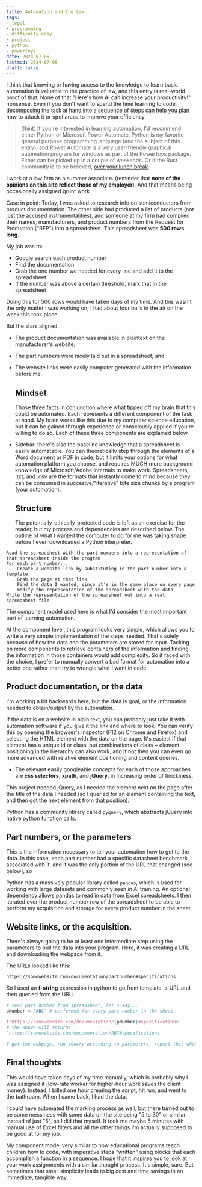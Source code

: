 ```yaml
---
title: Automation and the Law
tags:
- legal
- programming
- difficulty-easy
- project
- python
- powertoys
date: 2024-07-08
lastmod: 2024-07-08
draft: false
---
```


I think that knowing or having access to the knowledge to learn basic automation is valuable to the practice of law, and this entry is real-world proof of that. None of that "Here's how AI can increase your productivity!" nonsense. Even if you don't want to spend the time learning to code, decomposing the task at hand into a sequence of steps can help you plan how to attack it or spot areas to improve your efficiency.

> [!hint]
> If you're interested in learning automation, I'd recommend either Python or Microsoft Power Automate. Python is my favorite general purpose programming language (and the subject of this entry), and Power Automate is a very user-friendly graphical automation program for windows as part of the PowerToys package. Either can be picked up in a couple of weekends. Or if the Rust community is to be believed, [over your lunch break](https://lunch.rs/).

I work at a law firm as a summer associate. (reminder that **none of the opinions on this site reflect those of my employer**). And that means being occasionally assigned grunt work.

Case in point: Today, I was asked to research info on semiconductors from product documentation. The other side had produced a list of products (not just the accused instrumentalities), and someone at my firm had compiled their names, manufacturers, and product numbers from the Request for Production ("RFP") into a spreadsheet. This spreadsheet was **500 rows long**. 

My job was to:

- Google search each product number
- Find the documentation
- Grab the one number we needed for every line and add it to the spreadsheet
- If the number was above a certain threshold, mark that in the spreadsheet

Doing this for 500 rows would have taken days of my time. And this wasn't the only matter I was working on; I had about four balls in the air on the week this took place. 

But the stars aligned.

- The product documentation was available in plaintext on the manufacturer's website;

- The part numbers were nicely laid out in a spreadsheet; and

- The website links were easily computer generated with the information before me.
  
  ## Mindset
  
  Those three facts in conjunction where what tipped off my brain that this could be automated. Each represents a different component of the task at hand. My brain works like this due to my computer science education, but it can be gained through experience or consciously applied if you're willing to do so. Each of these three components are explained below.

- Sidebar: there's also the baseline knowledge that a spreadsheet is easily automatable. You can theoretically step through the elements of a Word document or PDF in code, but it limits your options for what automation platform you choose, and requires MUCH more background knowledge of Microsoft/Adobe internals to make work. Spreadsheets, .txt, and .csv are the formats that instantly come to mind because they can be consumed in succesive/"iterative" bite size chunks by a program (your automation). 
  
  ## Structure
  
  The potentially-ethically-protected code is left as an exercise for the reader, but my process and dependencies are described below. The outline of what I wanted the computer to do for me was taking shape before I even downloaded a Python interpreter.

```
Read the spreadsheet with the part numbers into a representation of that spreadsheet inside the program
For each part number...
    Create a website link by substituting in the part number into a template
    Grab the page at that link
    Find the data I wanted, since it's in the same place on every page
    modify the representation of the spreadsheet with the data
Write the representation of the spreadsheet out into a real spreadsheet file
```

The component model used here is what I'd consider the most important part of learning automation.

At the component level, this program looks very simple, which allows you to write a very simple implementation of the steps needed. That's solely because of how the data and the parameters are stored for input. Tacking on more components to retrieve containers of the information and finding the information in those containers would add complexity. So if faced with the choice, I prefer to manually convert a bad format for automation into a better one rather than try to wrangle what I want in code.

## Product documentation, or the data

I'm working a bit backwards here, but the data is goal, or the information needed to obtain/output by the automation.

If the data is on a website in plain text, you can probably just take it with automation software if you give it the link and where to look. You can verify this by opening the browser's inspector (F12 on Chrome and Firefox) and selecting the HTML element with the data on the page. It's easiest if that element has a unique id or class, but combinations of class + element positioning in the hierarchy can also work, and if not then you can even go more advanced with relative element positioning and content queries. 

- The relevant easily googleable concepts for each of those approaches are **css selectors**, **xpath**, and **jQuery**, in increasing order of finickiness.

This project needed jQuery, as I needed the element next on the page after the title of the data I needed (so I queried for an element containing the text, and then got the next element from that position).

Python has a community library called `pyquery`, which abstracts jQuery into native python function calls.

## Part numbers, or the parameters

This is the information necessary to tell your automation how to get to the data. In this case, each part number had a specific datasheet benchmark associated with it, and it was the only portion of the URL that changed (see below), so 

Python has a massively popular library called `pandas`, which is used for working with large datasets and commonly seen in AI training. An optional dependency allows pandas to read in data from Excel spreadsheets. I then iterated over the product number row of the spreadsheet to be able to perform my acquisition and storage for every product number in the sheet.

## Website links, or the acquisition.

There's always going to be at least one intermediate step using the parameters to pull the data into your program. Here, it was creating a URL and downloading the webpage from it.

The URLs looked like this:

```
https://somewebsite.com/documentation/partnumber#specifications
```

So I used an **f-string** expression in python to go from template -> URL and then queried from the URL:

```python
# read part number from spreadsheet, let's say...
pNumber = 'ABC' # performed for every part number in the sheet

f'https://somewebsite.com/documentation/{pNumber}#specifications' 
# the above will return:
'https://somewebsite.com/documentation/ABC#specifications'

# get the webpage, run jQuery according to parameters, repeat this whole process for every part number
```

## Final thoughts

This would have taken days of my time manually, which is probably why I was assigned it (low-rate worker for higher-hour work saves the client money). Instead, I billed one hour creating the script, hit run, and went to the bathroom. When I came back, I had the data. 

I could have automated the marking process as well, but there turned out to be some messiness with some data on the site being "5 to 30" or similar instead of just "5", so I did that myself. It took me maybe 5 minutes with manual use of Excel filters and all the other things I'm actually supposed to be good at for my job. 

My component model very similar to how educational programs teach children how to code, with imperative steps "written" using blocks that each accomplish a function in a sequence. I hope that it inspires you to look at your work assignments with a similar thought process. It's simple, sure. But sometimes that small simplicity leads to big cost and time savings in an immediate, tangible way.